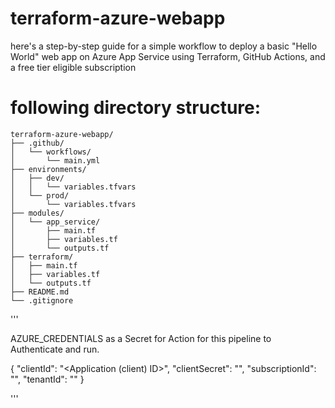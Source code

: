 # terraform-azure-webapp
 here's a step-by-step guide for a simple workflow to deploy a basic "Hello World" web app on Azure App Service using Terraform, GitHub Actions, and a free tier eligible subscription


# following directory structure:

``` 
terraform-azure-webapp/
├── .github/ 
│   └── workflows/ 
│       └── main.yml
├── environments/ 
│   ├── dev/ 
│   │   └── variables.tfvars
│   └── prod/ 
│       └── variables.tfvars 
├── modules/ 
│   └── app_service/ 
│       ├── main.tf
│       ├── variables.tf
│       └── outputs.tf
├── terraform/ 
│   ├── main.tf
│   ├── variables.tf
│   └── outputs.tf
├── README.md
└── .gitignore

```




'''

AZURE_CREDENTIALS as a Secret for Action for this pipeline to Authenticate and run. 

{
  "clientId": "<Application (client) ID>",
  "clientSecret": "<Client Secret>",
  "subscriptionId": "<Your Azure Subscription ID>",
  "tenantId": "<Your Azure Tenant ID>"
}


'''
